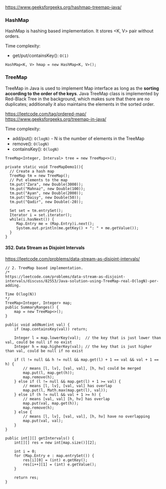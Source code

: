 

https://www.geeksforgeeks.org/hashmap-treemap-java/   

### HashMap

HashMap is hashing based implementation. It stores <K, V> pair without orders.

Time complexity:
- get/put/containsKey(): `O(1)`

```
HashMap<K, V> hmap = new HashMap<K, V>();
```


### TreeMap

TreeMap in Java is used to implement Map interface as long as the **sorting according to the order of the keys**. Java TreeMap class is implemented by Red-Black Tree in the background, which makes sure that there are no duplicates; additionally it also maintains the elements in the sorted order.

https://leetcode.com/tag/ordered-map/  
https://www.geeksforgeeks.org/treemap-in-java/   


Time complexity:
- add/put(): `O(logN)`  - N is the number of elements in the TreeMap
- remove(): `O(logN)`
- containsKey(): `O(logN)`

```
TreeMap<Integer, Interval> tree = new TreeMap<>();

private static void TreeMapDemo1(){
  // Create a hash map
  TreeMap tm = new TreeMap();
  // Put elements to the map
  tm.put("Zara", new Double(3000));
  tm.put("Mahnaz", new Double(100));
  tm.put("Ayan", new Double(2000));
  tm.put("Daisy", new Double(50));
  tm.put("Qadir", new Double(-20));

  Set set = tm.entrySet();
  Iterator i = set.iterator();
  while(i.hasNext()) {
     Map.Entry me = (Map.Entry)i.next();
     System.out.println(me.getKey() + ": " + me.getValue());
  }
}
```


#### 352. Data Stream as Disjoint Intervals
https://leetcode.com/problems/data-stream-as-disjoint-intervals/

```
// 2. TreeMap based implementation.
/*
https://leetcode.com/problems/data-stream-as-disjoint-intervals/discuss/82553/Java-solution-using-TreeMap-real-O(logN)-per-adding.

Time O(log(N))
*/
TreeMap<Integer, Integer> map;
public SummaryRanges() {
    map = new TreeMap<>();
}

public void addNum(int val) {
    if (map.containsKey(val)) return;

    Integer l = map.lowerKey(val);  // the key that is just lower than val, could be null if no exist
    Integer h = map.higherKey(val); // the key that is just higher than val, could be null if no exist

    if (l != null && h != null && map.get(l) + 1 == val && val + 1 == h) {
        // means [l, lv], [val, val], [h, hv] could be merged
        map.put(l, map.get(h));
        map.remove(h);
    } else if (l != null && map.get(l) + 1 >= val) {
        // means [l, lv], [val, val] has overlap
        map.put(l, Math.max(map.get(l), val));
    } else if (h != null && val + 1 >= h) {
        // means [val, val] [h, hv] has overlap
        map.put(val, map.get(h));
        map.remove(h);
    } else {
        // means [l, lv], [val, val], [h, hv] have no overlapping
        map.put(val, val);
    }
}

public int[][] getIntervals() {
    int[][] res = new int[map.size()][2];

    int i = 0;
    for (Map.Entry e : map.entrySet()) {
        res[i][0] = (int) e.getKey();
        res[i++][1] = (int) e.getValue();
    }

    return res;
}
```
